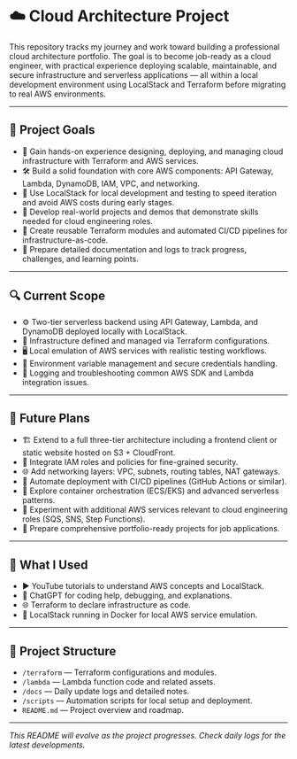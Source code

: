 # ☁️ Cloud Architecture Project

This repository tracks my journey and work toward building a professional cloud architecture portfolio. The goal is to become job-ready as a cloud engineer, with practical experience deploying scalable, maintainable, and secure infrastructure and serverless applications — all within a local development environment using LocalStack and Terraform before migrating to real AWS environments.

---

## 🎯 Project Goals

- 🚀 Gain hands-on experience designing, deploying, and managing cloud infrastructure with Terraform and AWS services.  
- 🛠️ Build a solid foundation with core AWS components: API Gateway, Lambda, DynamoDB, IAM, VPC, and networking.  
- 🐳 Use LocalStack for local development and testing to speed iteration and avoid AWS costs during early stages.  
- 📂 Develop real-world projects and demos that demonstrate skills needed for cloud engineering roles.  
- 🔄 Create reusable Terraform modules and automated CI/CD pipelines for infrastructure-as-code.  
- 📖 Prepare detailed documentation and logs to track progress, challenges, and learning points.  

---

## 🔍 Current Scope

- ⚙️ Two-tier serverless backend using API Gateway, Lambda, and DynamoDB deployed locally with LocalStack.  
- 📝 Infrastructure defined and managed via Terraform configurations.  
- 🖥️ Local emulation of AWS services with realistic testing workflows.  
- 🔐 Environment variable management and secure credentials handling.  
- 🐞 Logging and troubleshooting common AWS SDK and Lambda integration issues.  

---

## 🚧 Future Plans

- 🏗️ Extend to a full three-tier architecture including a frontend client or static website hosted on S3 + CloudFront.  
- 🔐 Integrate IAM roles and policies for fine-grained security.  
- 🌐 Add networking layers: VPC, subnets, routing tables, NAT gateways.  
- 🤖 Automate deployment with CI/CD pipelines (GitHub Actions or similar).  
- 🐳 Explore container orchestration (ECS/EKS) and advanced serverless patterns.  
- 📨 Experiment with additional AWS services relevant to cloud engineering roles (SQS, SNS, Step Functions).  
- 📁 Prepare comprehensive portfolio-ready projects for job applications.  

---

## 🧰 What I Used

- ▶️ YouTube tutorials to understand AWS concepts and LocalStack.  
- 💬 ChatGPT for coding help, debugging, and explanations.  
- 🌐 Terraform to declare infrastructure as code.  
- 🐳 LocalStack running in Docker for local AWS service emulation.  

---

## 📂 Project Structure

- `/terraform` — Terraform configurations and modules.  
- `/lambda` — Lambda function code and related assets.  
- `/docs` — Daily update logs and detailed notes.  
- `/scripts` — Automation scripts for local setup and deployment.  
- `README.md` — Project overview and roadmap.  

---

*This README will evolve as the project progresses. Check daily logs for the latest developments.*